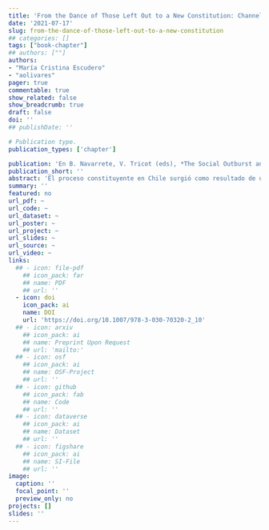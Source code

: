 ```yaml
---
title: 'From the Dance of Those Left Out to a New Constitution: Channeling the Chilean Social Unrest'
date: '2021-07-17'
slug: from-the-dance-of-those-left-out-to-a-new-constitution
## categories: []
tags: ["book-chapter"]
## authors: [""]
authors:
- "María Cristina Escudero"
- "aolivares"
pager: true
commentable: true
show_related: false
show_breadcrumb: true
draft: false
doi: ''
## publishDate: ''

# Publication type.
publication_types: ['chapter']

publication: 'En B. Navarrete, V. Tricot (eds), *The Social Outburst and Political Representation in Chile. Latin American Societies*. Cham: Springer'
publication_short: ''
abstract: 'El proceso constituyente en Chile surgió como resultado de un acuerdo político entre los partidos políticos (actores tradicionales) forzado por la persistente presión de los movimientos sociales desde 2006 en adelante. La idea de dicho acuerdo había sido esquiva en el ámbito político porque no existía una posición transversal única respecto de la necesidad de reemplazar la Constitución ni había acuerdo respecto del mecanismo para llevarlo a cabo. La agitación social del 18 de octubre de 2019 elevó los costos de seguir eludiendo el proceso constituyente, a pesar de que la aspiración estaba presente desde hacía tiempo. El malestar social hizo que las resistencias arraigadas se derrumbaran. Junto con las experiencias locales de deliberación ciudadana (asambleas y cabildos autoconvocados), surgió una ventana de oportunidad y el proceso para reemplazar la constitución fue visto como una oportunidad para canalizar la crisis social y política por la vía institucional. En estas circunstancias, Chile ofrece un caso interesante para estudiar el papel de las organizaciones sociales y la participación ciudadana movilizada, como agentes de cambio institucional, desde abajo.'
summary: ''
featured: no
url_pdf: ~
url_code: ~
url_dataset: ~
url_poster: ~
url_project: ~
url_slides: ~
url_source: ~
url_video: ~
links:
  ## - icon: file-pdf
    ## icon_pack: far
    ## name: PDF
    ## url: ''
  - icon: doi
    icon_pack: ai
    name: DOI
    url: 'https://doi.org/10.1007/978-3-030-70320-2_10'
  ## - icon: arxiv
    ## icon_pack: ai
    ## name: Preprint Upon Request
    ## url: 'mailto:'
  ## - icon: osf
    ## icon_pack: ai
    ## name: OSF-Project
    ## url: ''
  ## - icon: github
    ## icon_pack: fab
    ## name: Code
    ## url: ''
  ## - icon: dataverse
    ## icon_pack: ai
    ## name: Dataset
    ## url: ''
  ## - icon: figshare
    ## icon_pack: ai
    ## name: SI-File
    ## url: ''
image:
  caption: ''
  focal_point: ''
  preview_only: no
projects: []
slides: ''
---
```

